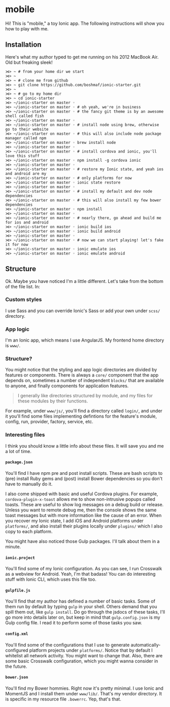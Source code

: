 # mobile
Hi! This is "mobile," a toy Ionic app. The following instructions will show you how to play with me.

## Installation
Here's what my author typed to get me running on his 2012 MacBook Air. Old but freaking sleek!

```
⋊> ~ # from your home dir we start
⋊> ~ 
⋊> ~ # clone me from github
⋊> ~ git clone https://github.com/boshmaf/ionic-starter.git
⋊> ~ 
⋊> ~ # go to my home dir
⋊> ~ cd ionic-starter
⋊> ~/ionic-starter on master ◦ 
⋊> ~/ionic-starter on master ◦ # oh yeah, we're in business
⋊> ~/ionic-starter on master ◦ # the fancy git theme is by an awesome shell called fish
⋊> ~/ionic-starter on master ◦
⋊> ~/ionic-starter on master ◦ # install node using brew, otherwise go to their website
⋊> ~/ionic-starter on master ◦ # this will also include node package manager called npm
⋊> ~/ionic-starter on master ◦ brew install node
⋊> ~/ionic-starter on master ◦ 
⋊> ~/ionic-starter on master ◦ # install cordova and ionic, you'll love this stuff
⋊> ~/ionic-starter on master ◦ npm install -g cordova ionic
⋊> ~/ionic-starter on master ◦ 
⋊> ~/ionic-starter on master ◦ # restore my Ionic state, and yeah ios and android are my
⋊> ~/ionic-starter on master ◦ # only platforms for now
⋊> ~/ionic-starter on master ◦ ionic state restore
⋊> ~/ionic-starter on master ◦ 
⋊> ~/ionic-starter on master ◦ # install my default and dev node dependencies
⋊> ~/ionic-starter on master ◦ # this will also install my few bower dependencies
⋊> ~/ionic-starter on master ◦ npm install
⋊> ~/ionic-starter on master ◦ 
⋊> ~/ionic-starter on master ◦ # nearly there, go ahead and build me for ios and android
⋊> ~/ionic-starter on master ◦ ionic build ios
⋊> ~/ionic-starter on master ◦ ionic build android
⋊> ~/ionic-starter on master ◦ 
⋊> ~/ionic-starter on master ◦ # now we can start playing! let's fake it for now
⋊> ~/ionic-starter on master ◦ ionic emulate ios
⋊> ~/ionic-starter on master ◦ ionic emulate android
```

## Structure

Ok. Maybe you have noticed I'm a little different. Let's take from the bottom of the file list. In:

### Custom styles
I use Sass and you can override Ionic's Sass or add your own under `scss/` directory.

### App logic
I'm an Ionic app, which means I use AngularJS. My frontend home directory is `www/`.

### Structure?
You might notice that the styling and app logic directories are divided by features or components. There is always a `core/` component that the app depends on, sometimes a number of independent `blocks/` that are available to anyone, and finally components for application features.

> I generally like directories structured by module, and my files for these modules by their functions.

For example, under `www/js/`, you'll find a directory called `login/`, and under it you'll find some files implementing defintions for the feature's module, config, run, provider, factory, service, etc.

### Interesting files
I think you should know a little info about these files. It will save you and me a lot of time.

#### `package.json`
You'll find I have npm pre and post install scripts. These are bash scripts to (pre) install Ruby gems and (post) install Bower dependencies so you don't have to manually do it.

I also come shipped with basic and useful Cordova plugins. For example, `cordova-plugin-x-toast` allows me to show non-intrusive popups called toasts. These are useful to show log messages on a debug build or release. Unless you want to remote debug me, then the console shows the same toast messages but with more information like the cause of an error. When you recover my Ionic state, I add iOS and Android platforms under `platforms/`, and also install their plugins locally under `plugins/` which I also copy to each platform.

You might have also noticed those Gulp packages. I'll talk about them in a minute.

#### `ionic.project`
You'll find some of my Ionic configuration. As you can see, I run Crosswalk as a webview for Android. Yeah, I'm that badass! You can do interesting stuff with Ionic CLI, which uses this file too.

#### `gulpfile.js`
You'll find that my author has defined a number of basic tasks. Some of them run by default by typing `gulp` in your shell. Others demand that you spill them out, like `gulp install`. Do go through the jsdocs of these tasks, I'll go more into details later on, but keep in mind that `gulp.config.json` is my Gulp config file. I read it to perform some of those tasks you saw.

#### `config.xml`
You'll find some of the configurations that I use to generate automatically-configured platform projects under `platforms/`. Notice that by default I whitelist all network activity. You might want to change that. Also, there are some basic Crosswalk configuration, which you might wanna consider in the future.

#### `bower.json`
You'll find my Bower hommies. Right now it's pretty minimal. I use Ionic and MomentJS and I install them under `www/lib/`. That's my vendor directory. It is specific in my resource file `.bowerrc`. Yep, that's that.





